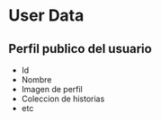 # User Data

## Perfil publico del usuario
- Id
- Nombre
- Imagen de perfil
- Coleccion de historias
- etc